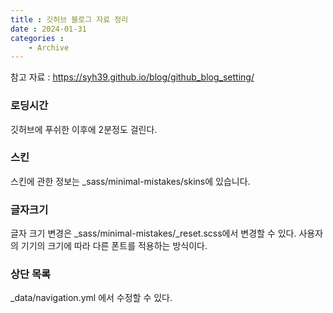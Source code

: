 ```yaml
---
title : 깃허브 블로그 자료 정리
date : 2024-01-31
categories : 
    - Archive
---
```


참고 자료 : https://syh39.github.io/blog/github_blog_setting/

### 로딩시간

깃허브에 푸쉬한 이후에 2분정도 걸린다. 


### 스킨
스킨에 관한 정보는 _sass/minimal-mistakes/skins에 있습니다.


### 글자크기
글자 크기 변경은 _sass/minimal-mistakes/_reset.scss에서 변경할 수 있다.
사용자의 기기의 크기에 따라 다른 폰트를 적용하는 방식이다.



### 상단 목록
_data/navigation.yml 에서 수정할 수 있다. 